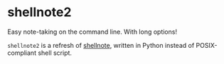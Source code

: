 # shellnote2

Easy note-taking on the command line. With long options!

`shellnote2` is a refresh of [shellnote](https://github.com/mrtgst/shellnote), written in Python instead of POSIX-compliant shell script.
